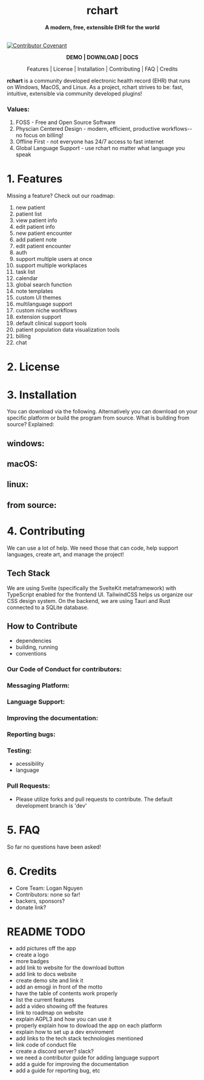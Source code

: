 <h1 align="center">rchart</h1>
<div align="center">
    <strong>
        A modern, free, extensible EHR for the world
    </strong>
</div>
<br>

[![Contributor Covenant](https://img.shields.io/badge/Contributor%20Covenant-2.1-4baaaa.svg)](code_of_conduct.md)

<div align="center">
    <p><strong>DEMO | DOWNLOAD | DOCS</strong></p>
    <p>Features | License | Installation | Contributing | FAQ | Credits</p>
</div>

**rchart** is a community developed electronic health record (EHR) that runs on Windows, MacOS, and Linux. As a project, rchart strives to be: fast, intuitive, extensible via community developed plugins!

### Values:
1. FOSS - Free and Open Source Software
2. Physcian Centered Design - modern, efficient, productive workflows--no focus on billing!
3. Offline First - not everyone has 24/7 access to fast internet
4. Global Language Support - use rchart no matter what language you speak

# 1. Features

Missing a feature? Check out our roadmap:
1. new patient
2. patient list
3. view patient info
4. edit patient info
5. new patient encounter
6. add patient note
7. edit patient encounter
8. auth
9. support multiple users at once
10. support multiple workplaces
11. task list
12. calendar
13. global search function
14. note templates
15. custom UI themes
16. multilanguage support
17. custom niche workflows
18. extension support
19. default clinical support tools
20. patient population data visualization tools
21. billing
22. chat

# 2. License

# 3. Installation
You can download via the following. Alternatively you can download on your specific platform or build the program from source. What is building from source? Explained:
## windows:
## macOS:
## linux:
## from source:

# 4. Contributing
We can use a lot of help. We need those that can code, help support languages, create art, and manage the project! 

## Tech Stack
We are using Svelte (specifically the SvelteKit metaframework) with TypeScript enabled for the frontend UI. TailwindCSS helps us organize our CSS design system. On the backend, we are using Tauri and Rust connected to a SQLite database.

## How to Contribute
- dependencies
- building, running
- conventions

### Our Code of Conduct for contributors:

### Messaging Platform:
### Language Support:

### Improving the documentation:

### Reporting bugs:
### Testing:
- acessibility
- language

### Pull Requests: 
- Please utilize forks and pull requests to contribute. The default development branch is 'dev'

# 5. FAQ
So far no questions have been asked!

# 6. Credits
- Core Team: Logan Nguyen
- Contributors: none so far!
- backers, sponsors?
- donate link?


# README TODO
- add pictures off the app
- create a logo
- more badges
- add link to website for the download button
- add link to docs website
- create demo site and link it
- add an emogji in front of the motto
- have the table of contents work properly
- list the current features
- add a video showing off the features
- link to roadmap on website
- explain AGPL3 and how you can use it
- properly explain how to dowload the app on each platform
- explain how to set up a dev enviroment
- add links to the tech stack technologies mentioned
- link code of conduct file
- create a discord server? slack?
- we need a contributor guide for adding language support
- add a guide for improving the documentation
- add a guide for reporting bug, etc